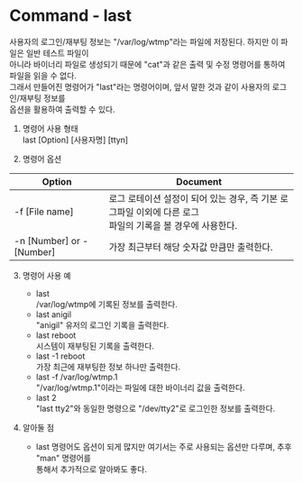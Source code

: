 Command - last
===============
사용자의 로그인/재부팅 정보는 "/var/log/wtmp"라는 파일에 저장된다. 하지만 이 파일은 일반 테스트 파일이<br>
아니라 바이너리 파일로 생성되기 때문에 "cat"과 같은 출력 및 수정 명령어를 통하여 파일을 읽을 수 없다.<br>
그래서 만들어진 명령어가 "last"라는 명령어이며, 앞서 말한 것과 같이 사용자의 로그인/재부팅 정보를<br>
옵션을 활용하여 출력할 수 있다.

1. 명령어 사용 형태<br>
last [Option] [사용자명] [ttyn]

2. 명령어 옵션

| Option | Document |
|--------|----------|
| -f [File name]     | 로그 로테이션 설정이 되어 있는 경우, 즉 기본 로그파일 이외에 다른 로그<br> 파일의 기록을 볼 경우에 사용한다. |
| -n [Number] or -[Number]    | 가장 최근부터 해당 숫자값 만큼만 출력한다. |

3. 명령어 사용 예<br>
    - last<br>
    /var/log/wtmp에 기록된 정보를 출력한다.
    - last anigil<br>
    "anigil" 유저의 로그인 기록을 출력한다.
    - last reboot<br>
    시스템이 재부팅된 기록을 출력한다.
    - last -1 reboot<br>
    가장 최근에 재부팅한 정보 하나만 출력한다.
    - last -f /var/log/wtmp.1<br>
    "/var/log/wtmp.1"이라는 파일에 대한 바이너리 값을 출력한다.
    - last 2<br>
    "last tty2"와 동일한 명령으로 "/dev/tty2"로 로그인한 정보를 출력한다.

4. 알아둘 점<br>
    - last 명령어도 옵션이 되게 많지만 여기서는 주로 사용되는 옵션만 다루며, 추후 "man" 명령어를<br>
    통해서 추가적으로 알아봐도 좋다.